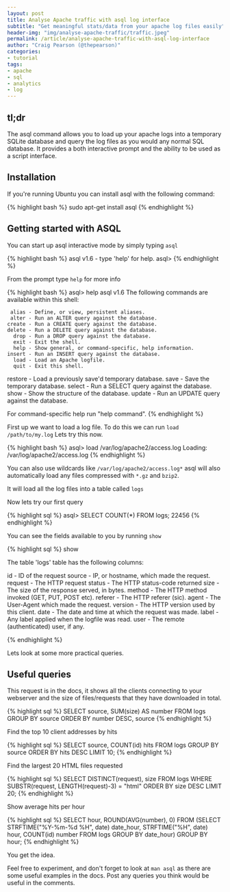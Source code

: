 ```yaml
---
layout: post
title: Analyse Apache traffic with asql log interface
subtitle: "Get meaningful stats/data from your apache log files easily"
header-img: "img/analyse-apache-traffic/traffic.jpeg"
permalink: /article/analyse-apache-traffic-with-asql-log-interface
author: "Craig Pearson (@thepearson)"
categories:
- tutorial
tags:
- apache
- sql
- analytics
- log
---
```


## tl;dr

The asql command allows you to load up your apache logs into a temporary SQLite database and query the log files as you would any normal SQL database. It provides a both interactive prompt and the ability to be used as a script interface.


## Installation

If you're running Ubuntu you can install asql with the following command:

{% highlight bash %}
sudo apt-get install asql
{% endhighlight %}



## Getting started with ASQL

You can start up asql interactive mode by simply typing `asql`

{% highlight bash %}
asql v1.6 - type 'help' for help.
asql>
{% endhighlight %}

From the prompt type `help` for more info

{% highlight bash %}
asql> help
asql v1.6
The following commands are available within this shell:

     alias - Define, or view, persistent aliases.
     alter - Run an ALTER query against the database.
    create - Run a CREATE query against the database.
    delete - Run a DELETE query against the database.
      drop - Run a DROP query against the database.
      exit - Exit the shell.
      help - Show general, or command-specific, help information.
    insert - Run an INSERT query against the database.
      load - Load an Apache logfile.
      quit - Exit this shell.
   restore - Load a previously save'd temporary database.
      save - Save the temporary database.
    select - Run a SELECT query against the database.
      show - Show the structure of the database.
    update - Run an UPDATE query against the database.

For command-specific help run "help command".
{% endhighlight %}

First up we want to load a log file. To do this we can run `load /path/to/my.log` Lets try this now.

{% highlight bash %}
asql> load /var/log/apache2/access.log
Loading: /var/log/apache2/access.log
{% endhighlight %}

You can also use wildcards like `/var/log/apache2/access.log*` asql will also automatically load any files compressed with `*.gz` and `bzip2`.

It will load all the log files into a table called `logs`

Now lets try our first query

{% highlight sql %}
asql> SELECT COUNT(*) FROM logs;
22456
{% endhighlight %}


You can see the fields available to you by running `show`

{% highlight sql %}
show

   The table 'logs' table has the following columns:

  id      - ID of the request
  source  - IP, or hostname, which made the request.
  request - The HTTP request
  status  - The HTTP status-code returned
  size    - The size of the response served, in bytes.
  method  - The HTTP method invoked (GET, PUT, POST etc).
  referer - The HTTP referer (sic).
  agent   - The User-Agent which made the request.
  version - The HTTP version used by this client.
  date    - The date and time at which the request was made.
  label   - Any label applied when the logfile was read.
  user    - The remote (authenticated) user, if any.

{% endhighlight %}


Lets look at some more practical queries.


## Useful queries


This request is in the docs, it shows all the clients connecting to your webserver and the size of files/requests that they have downloaded in total.

{% highlight sql %}
SELECT source, SUM(size) AS number FROM logs GROUP BY source ORDER BY number DESC, source
{% endhighlight %}


Find the top 10 client addresses by hits

{% highlight sql %}
SELECT source, COUNT(id) hits FROM logs GROUP BY source ORDER BY hits DESC LIMIT 10;
{% endhighlight %}


Find the largest 20 HTML files requested

{% highlight sql %}
SELECT DISTINCT(request), size FROM logs WHERE SUBSTR(request, LENGTH(request)-3) = "html" ORDER BY size DESC LIMIT 20;
{% endhighlight %}


Show average hits per hour

{% highlight sql %}
SELECT hour, ROUND(AVG(number), 0) FROM (SELECT STRFTIME("%Y-%m-%d %H", date) date_hour, STRFTIME("%H", date) hour, COUNT(id) number FROM logs GROUP BY date_hour) GROUP BY hour;
{% endhighlight %}


You get the idea.

Feel free to experiment, and don't forget to look at `man asql` as there are some useful examples in the docs. Post any queries you think would be useful in the comments.